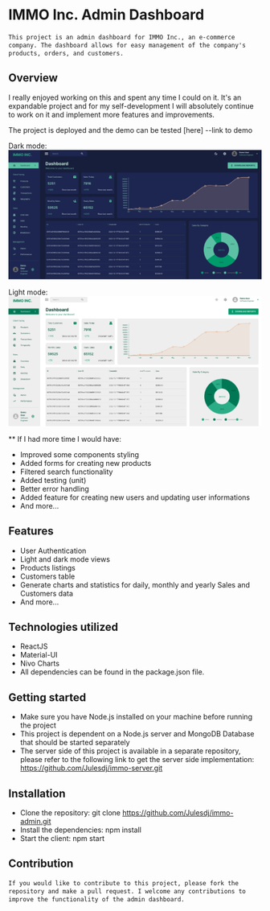 # IMMO Inc. Admin Dashboard

    This project is an admin dashboard for IMMO Inc., an e-commerce company. The dashboard allows for easy management of the company's products, orders, and customers.

## Overview

I really enjoyed working on this and spent any time I could on it. It's an expandable project and for my self-development I will absolutely continue to work on it and implement more features and improvements.

The project is deployed and the demo can be tested [here] --link to demo

Dark mode:
![Dashboard dark version screenshot](./public/screenshot-dark-mode.png)

Light mode:
![Dashboard light version screenshot](./public/screenshot-light-mode.png)

\*\* If I had more time I would have:

* Improved some components styling
* Added forms for creating new products
* Filtered search functionality
* Added testing (unit)
* Better error handling
* Added feature for creating new users and updating user informations
* And more...

## Features

* User Authentication
* Light and dark mode views
* Products listings
* Customers table
* Generate charts and statistics for daily, monthly and yearly Sales and Customers data
* And more...

## Technologies utilized

* ReactJS
* Material-UI
* Nivo Charts
* All dependencies can be found in the package.json file.

## Getting started

* Make sure you have Node.js installed on your machine before running the project
* This project is dependent on a Node.js server and MongoDB Database that should be started separately
* The server side of this project is available in a separate repository, please refer to the following link to get the server side implementation: https://github.com/Julesdj/immo-server.git

## Installation

* Clone the repository: git clone https://github.com/Julesdj/immo-admin.git
* Install the dependencies: npm install
* Start the client: npm start

## Contribution

    If you would like to contribute to this project, please fork the repository and make a pull request. I welcome any contributions to improve the functionality of the admin dashboard.
